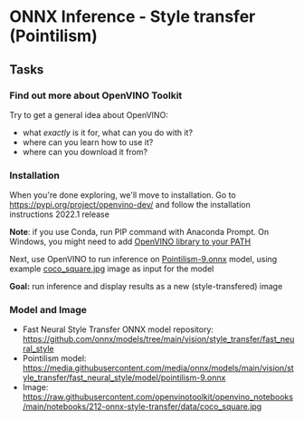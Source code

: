 # ONNX Inference - Style transfer (Pointilism)

## Tasks

### Find out more about OpenVINO Toolkit
Try to get a general idea about OpenVINO:
- what *exactly* is it for, what can you do with it?
- where can you learn how to use it?
- where can you download it from?

### Installation
When you're done exploring, we'll move to installation. Go to https://pypi.org/project/openvino-dev/ and follow the installation instructions 2022.1 release

**Note**: if you use Conda, run PIP command with Anaconda Prompt. On Windows, you might need to add [OpenVINO library to your PATH]( https://github.com/openvinotoolkit/openvino_notebooks/wiki/Conda#step-6-conda-add-the-openvino-library-to-your-path)

Next, use OpenVINO to run inference on [Pointilism-9.onnx](https://media.githubusercontent.com/media/onnx/models/main/vision/style_transfer/fast_neural_style/model/pointilism-9.onnx) model, using example [coco_square.jpg](https://raw.githubusercontent.com/openvinotoolkit/openvino_notebooks/main/notebooks/212-onnx-style-transfer/data/coco_square.jpg) image as input for the model
 
**Goal:** run inference and display results as a new (style-transfered) image  

### Model and Image

- Fast Neural Style Transfer ONNX model repository: https://github.com/onnx/models/tree/main/vision/style_transfer/fast_neural_style
- Pointilism model: https://media.githubusercontent.com/media/onnx/models/main/vision/style_transfer/fast_neural_style/model/pointilism-9.onnx
- Image: https://raw.githubusercontent.com/openvinotoolkit/openvino_notebooks/main/notebooks/212-onnx-style-transfer/data/coco_square.jpg

